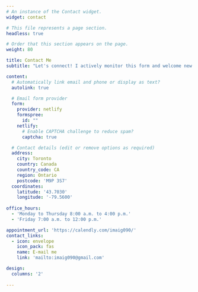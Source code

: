 ```yaml
---
# An instance of the Contact widget.
widget: contact

# This file represents a page section.
headless: true

# Order that this section appears on the page.
weight: 80

title: Contact Me
subtitle: "Let's connect! I actively monitor this form and welcome new project opportunities."

content:
  # Automatically link email and phone or display as text?
  autolink: true

  # Email form provider
  form:
    provider: netlify
    formspree:
      id: ""
    netlify:
      # Enable CAPTCHA challenge to reduce spam?
      captcha: true

  # Contact details (edit or remove options as required)
  address:
    city: Toronto
    country: Canada
    country_code: CA
    region: Ontario
    postcode: 'M9P 3S7'
  coordinates:
    latitude: '43.7030'
    longitude: '-79.5600'
  
office_hours:
  - 'Monday to Thursday 8:00 a.m. to 4:00 p.m.'
  - 'Friday 7:00 a.m. to 12:00 p.m.'

appointment_url: 'https://calendly.com/imaig090/'
contact_links:
  - icon: envelope
    icon_pack: fas
    name: E-mail me
    link: 'mailto:imaig090@gmail.com'

design:
  columns: '2'
  
---
```

